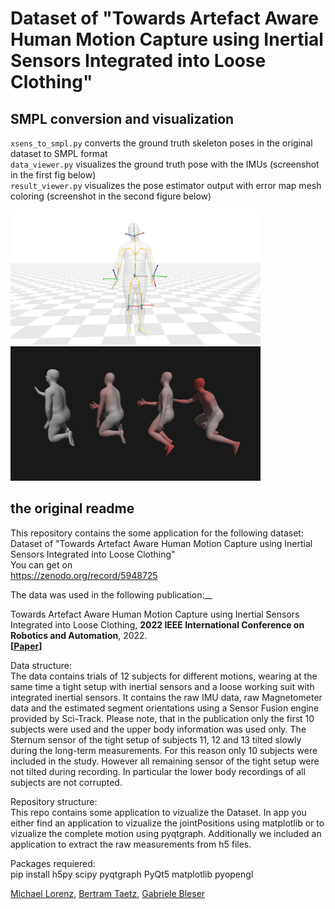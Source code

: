 # Dataset of "Towards Artefact Aware Human Motion Capture using Inertial Sensors Integrated into Loose Clothing"

## SMPL conversion and visualization
`xsens_to_smpl.py` converts the ground truth skeleton poses in the original dataset to SMPL format\
`data_viewer.py` visualizes the ground truth pose with the IMUs (screenshot in the first fig below)\
`result_viewer.py` visualizes the pose estimator output with error map mesh coloring (screenshot in the second figure below)

<img src="media/smpl_imu.png" alt="smpl_imu" width="400"/>\
<img src="media/pe_error.png" alt="smpl_imu" width="400"/>

## the original readme 
This repository contains the some application for the following dataset:
Dataset of "Towards Artefact Aware Human Motion Capture using Inertial Sensors Integrated into Loose Clothing"  
You can get on  
https://zenodo.org/record/5948725   

The data was used in the following publication:__

Towards Artefact Aware Human Motion Capture using Inertial Sensors Integrated into Loose Clothing, **2022 IEEE International Conference on Robotics and Automation**, 2022.  
 **[[Paper](https://www.researchgate.net/publication/359617608_Towards_Artefact_Aware_Human_Motion_Capture_using_Inertial_Sensors_Integrated_into_Loose_Clothing)]** 
   

Data structure:  
The data contains trials of 12 subjects for different motions, wearing at the same time a tight setup with inertial sensors and a loose working suit with integrated inertial sensors. It contains the raw IMU data, raw Magnetometer data and the estimated segment orientations using a Sensor Fusion engine provided by Sci-Track.
Please note, that in the publication only the first 10 subjects were used and the upper body information was used only. The Sternum sensor of the tight setup of subjects 11, 12 and 13  tilted slowly during the long-term measurements. For this reason only 10 subjects were included in the study. However all remaining sensor of the tight setup were not tilted during recording. In particular the lower body recordings of all subjects are not corrupted.   

Repository structure:  
This repo contains some application to vizualize the Dataset. In app you either find an application to vizualize the jointPositions using matplotlib or to vizualize the complete motion using pyqtgraph.
Additionally we included an application to extract the raw measurements from h5 files.

Packages requiered:  
pip install h5py scipy pyqtgraph PyQt5 matplotlib pyopengl
      
 [Michael Lorenz](https://agw.cs.uni-kl.de/en/team), [Bertram Taetz](https://av.dfki.de/members/taetz/), [Gabriele Bleser](https://av.dfki.de/members/bleser/)  

 
